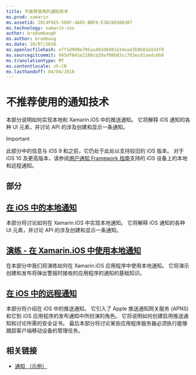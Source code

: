 ```yaml
---
title: 不推荐使用的通知技术
ms.prod: xamarin
ms.assetid: 20C4F6E5-56DF-4A85-BBF0-E38C88586307
ms.technology: xamarin-ios
author: bradumbaugh
ms.author: brumbaug
ms.date: 10/07/2016
ms.openlocfilehash: eff1d999e705aa493d0481e34ead3b9b81d434f9
ms.sourcegitcommit: 945df041e2180cb20af08b83cc703ecd1aedc6b0
ms.translationtype: MT
ms.contentlocale: zh-CN
ms.lasthandoff: 04/04/2018
---
```

# <a name="deprecated-notification-technologies"></a>不推荐使用的通知技术

本部分说明如何实现本地和 Xamarin.iOS 中的推送通知。 它将解释 iOS 通知的各种 UI 元素，并讨论 API 的涉及创建和显示一条通知。

> [!IMPORTANT]
> 此部分中的信息与 iOS 9 和之前，它仍处于此处以支持较旧的 iOS 版本。 对于 iOS 10 及更高版本，请参阅[用户通知 Framework 指南](~/ios/platform/user-notifications/index.md)支持的 iOS 设备上的本地和远程通知。




## <a name="sections"></a>部分

<a name="Local Notifications In iOS" />

##  <a name="local-notifications-in-ioslocal-notifications-in-iosmd"></a>[在 iOS 中的本地通知](local-notifications-in-ios.md)

本部分将讨论如何在 Xamarin.iOS 中实现本地通知。 它将解释 iOS 通知的各种 UI 元素，并讨论 API 的涉及创建和显示一条通知。

<a name="Local Notifications Walkthrough" />

##  <a name="walkthrough---using-local-notifications-in-xamarinioslocal-notifications-in-ios-walkthroughmd"></a>[演练 - 在 Xamarin.iOS 中使用本地通知](local-notifications-in-ios-walkthrough.md)

在本部分中我们将演练如何在 Xamarin.iOS 应用程序中使用本地通知。 它将演示创建和发布将弹出警报时接收的应用程序的通知的基础知识。

<a name="Remote Notifications In iOS" />

##  <a name="remote-notifications-in-iosremote-notifications-in-iosmd"></a>[在 iOS 中的远程通知](remote-notifications-in-ios.md)

本部分将介绍在 iOS 中的推送通知。 它引入了 Apple 推送通知网关服务 (APNS) 和它到 iOS 应用程序的发布通知中所扮演的角色。 它将说明如何创建启用推送通知和讨论所需的安全证书。 最后本部分将讨论某些应用程序服务器必须执行能够跟踪客户端移动设备的管理任务。

## <a name="related-links"></a>相关链接

- [通知 （示例）](https://developer.xamarin.com/samples/monotouch/Notifications/)
